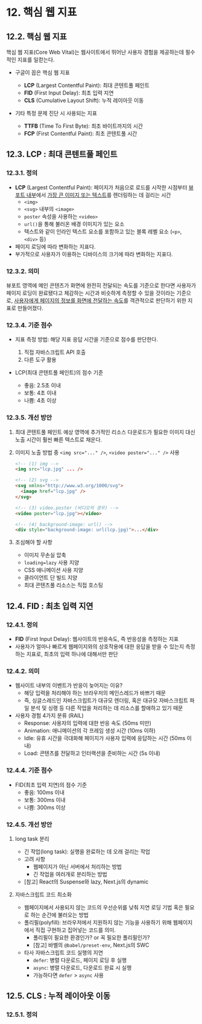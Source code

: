 # 12. 핵심 웹 지표

## 12.2. 핵심 웹 지표

핵심 웹 지표(Core Web Vital)는 웹사이트에서 뛰어난 사용자 경험을 제공하는데 필수적인 지표를 일컫는다.

- 구글이 꼽은 핵심 웹 지표
  - **LCP** (Largest Contentful Paint): 최대 콘텐트풀 페인트
  - **FID** (First Input Delay): 최초 입력 지연
  - **CLS** (Cumulative Layout Shift): 누적 레이아웃 이동

- 기타 특정 문제 진단 시 사용되는 지표
  - **TTFB** (Time To First Byte): 최초 바이트까지의 시간
  - **FCP** (First Contentful Paint): 최초 콘텐트풀 시간

## 12.3. LCP : 최대 콘텐트풀 페인트

### 12.3.1. 정의
- **LCP** (Largest Contentful Paint): 페이지가 처음으로 로드를 시작한 시점부터 <ins>뷰포트 내부</ins>에서 <ins>가장 큰 이미지 또는 텍스트</ins>를 렌더링하는 데 걸리는 시간
  - `<img>`
  - `<svg>` 내부의 `<image>`
  - `poster` 속성을 사용하는 `<video>`
  - `url()`을 통해 불러온 배경 이미지가 있는 요소
  - 텍스트와 같이 인라인 텍스트 요소를 포함하고 있는 블록 레벨 요소 (`<p>`, `<div>` 등)
- 페이지 로딩에 따라 변화하는 지표다.
- 부가적으로 사용자가 이용하는 디바이스의 크기에 따라 변화하는 지표다.

### 12.3.2. 의미

뷰포트 영역에 메인 콘텐츠가 화면에 완전히 전달되는 속도를 기준으로 한다면 사용자가 페이지 로딩이 완료됐다고 체감하는 시간과 비슷하게 측정할 수 있을 것이라는 기준으로, <ins>사용자에게 페이지의 정보를 화면에 전달하는 속도</ins>를 객관적으로 판단하기 위한 지표로 만들어졌다.

### 12.3.4. 기준 점수

- 지표 측정 방법: 해당 지표 응답 시간을 기준으로 점수를 판단한다.
  1. 직접 자바스크립트 API 호출
  2. 다른 도구 활용

- LCP(최대 콘텐트풀 페인트)의 점수 기준
  - 좋음: 2.5초 이내
  - 보통: 4초 이내
  - 나쁨: 4초 이상

### 12.3.5. 개선 방안

1. 최대 콘텐트풀 페인트 예상 영역에 추가적인 리소스 다운로드가 필요한 이미지 대신 노출 시간이 훨씬 빠른 텍스트로 채운다.

2. 이미지 노출 방법 중 `<img src="..." />`, `<video poster="..." />` 사용

    ```html
    <!-- (1) img -->
    <img src="lcp.jpg" ... />

    <!-- (2) svg -->
    <svg xmlns="http://www.w3.org/1000/svg">
      <image href="lcp.jpg" />
    </svg>

    <!-- (3) video.poster (비디오의 경우) -->
    <video poster="lcp.jpg"></video>

    <!-- (4) background-image: url() -->
    <div style="background-image: url(lcp.jpg)">...</div>
    ```

3. 조심해야 할 사항
    - 이미지 무손실 압축
    - `loading=lazy` 사용 지양
    - CSS 애니메이션 사용 지양
    - 클라이언트 단 빌드 지양
    - 최대 콘텐츠풀 리소스는 직접 호스팅

## 12.4. FID : 최초 입력 지연

### 12.4.1. 정의

- **FID** (First Input Delay): 웹사이트의 반응속도, 즉 반응성을 측정하는 지표
- 사용자가 얼마나 빠르게 웹페이지와의 상호작용에 대한 응답을 받을 수 있는지 측정하는 지표로, 최초의 입력 하나에 대해서만 판단

### 12.4.2. 의미

- 웹사이트 내부의 이벤트가 반응이 늦어지는 이유?
  - 해당 입력을 처리해야 하는 브라우저의 메인스레드가 바쁘기 때문
  - 즉, 싱글스레드인 자바스크립트가 대규모 렌더링, 혹은 대규모 자바스크립트 파일 분석 및 싱랭 등 다른 작업을 처리하는 데 리소스를 할애하고 있기 때문
- 사용자 경험 4가지 분류 (RAIL)
  - Response: 사용자의 입력에 대한 반응 속도 (50ms 미만)
  - Animation: 애니메이션의 각 프레임 생성 시간 (10ms 이하)
  - Idle: 유휴 시간을 극대화해 페이지가 사용자 입력에 응답하는 시간 (50ms 이내)
  - Load: 콘텐츠를 전달하고 인터랙션을 준비하는 시간 (5s 이내)

### 12.4.4. 기준 점수

- FID(최초 입력 지연)의 점수 기준
  - 좋음: 100ms 이내
  - 보통: 300ms 이내
  - 나쁨: 300ms 이상

### 12.4.5. 개선 방안

1. long task 분리
    - 긴 작업(long task): 실행을 완료하는 데 오래 걸리는 작업
    - 고려 사항
      - 웹페이지가 아닌 서버에서 처리하는 방법
      - 긴 작업을 여러개로 분리하는 방법
    - [참고] React의 Suspense와 lazy, Next.js의 dynamic

2. 자바스크립트 코드 최소화
    - 웹페이지에서 사용되지 않는 코드의 우선순위를 낮춰 지연 로딩 기법 혹은 필요로 하는 순간에 불러오는 방법
    - 폴리필(polyfill): 브라우저에서 지원하지 않는 기능을 사용하기 위해 웹페이지에서 직접 구현하고 집어넣는 코드를 의미.
      - 폴리필이 필요한 환경인가? or 꼭 필요한 폴리필인가?
      - [참고] 바벨의 `@babel/preset-env`, Next.js의 SWC
    - 타사 자바스크립트 코드 실행의 지연
      - `defer`: 병렬 다운로드, 페이지 로딩 후 실행
      - `async`: 병렬 다운로드, 다운로드 완료 시 실행
      - 가능하다면 `defer` > `async` 사용

## 12.5. CLS : 누적 레이아웃 이동

### 12.5.1. 정의


